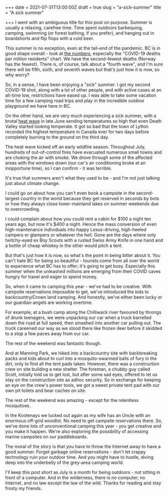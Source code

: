 +++
date = 2021-07-31T13:00:00Z
draft = true
slug = "a-sick-summer"
title = "A sick summer"

+++
I went with an ambiguous title for this post on purpose. Summer is usually a relaxing, carefree time. Time spent outdoors barbequing, camping, swimming (or forest bathing, if you prefer), and hanging out in boardshorts and flip flops with a cold beer.

This summer is no exception, even at the tail-end of the pandemic. BC is in good shape overall - look at [the numbers](https://www.cbc.ca/news/canada/british-columbia/covid-19-british-columbia-charts-1.5510000), especially the "COVID-19 deaths per million residents" chart. We have the second-fewest deaths (Norway has the fewest). There is, of course, talk about a "fourth wave", and I'm sure there will be fifth, sixth, and seventh waves but that's just how it is now, so why worry?

So, in a sense, I have been enjoying a "sick" summer. I got my second COVID-19 shot, along with a lot of other people, and with active cases at an all-time low, restrictions have eased up. I was able to take some vacation time for a few camping road trips and play in the incredible outdoor playground we have here in BC.

On the other hand, we are very much experiencing a sick summer, with a brutal [heat wave](https://www.vice.com/en/article/pkbq8n/all-the-apocalyptic-things-that-happened-because-of-north-americas-heat-wave) in late June sending temperatures so high that even Death Valley started looking temperate. It got so bad that the town of Lytton recorded the highest temperature in Canada ever for two days before completely burning to the ground on the third day.

The heat wave kicked off an early wildfire season. Throughout July, hundreds of out-of-control fires have evacuated numerous small towns and are choking the air with smoke. We drove through some of the affected areas with the windows down (our car's air conditioning broke at an inopportune time), so I can confirm - it was terrible.

<!--more-->

It's true that summers aren't what they used to be - and I'm not just talking just about climate change.

I could go on about how you can't even book a campsite in the second-largest country in the world because they get reserved in seconds by bots or how they always close lower-mainland lakes on summer weekends due to overcrowding.

I could complain about how you could rent a cabin for $100 a night ten years ago, but now it's $400 a night. Hence the mass conversion of even high-maintenance individuals into happy Lexus-driving, high-heeled campers or glampers or whatever the hell. Gone are the days where only twitchy-eyed ex Boy Scouts with a rusted Swiss Army Knife in one hand and a bottle of cheap whiskey in the other would pitch a tent.

But that's just how it is now, so what's the point in being bitter about it. You can't hate BC for being so beautiful - tourists come from all over the world to experience what BC has to offer; it's going to get busy. Especially this summer when the unleashed millions are emerging from their COVID caves hungry for travel and eager to spend money.

So, when it came to camping this year - we've had to be creative. With campsite reservations impossible to get, we've introduced the kids to backcountry/Crown land camping. And honestly, we've either been lucky or our guardian angels are working overtime.

For example, at a bush camp along the Chilliwack river favoured by throngs of drunk teenagers, we were unpacking our car when a truck barrelled down the road at full speed, then smashed into another car pulling out. The truck careened our way as we stood there like frozen deer before it skidded to a stop a few paces away from our car.

The rest of the weekend was fantastic though.

And at Manning Park, we hiked into a backcountry site with backbreaking packs and kids about to curl into a mosquito-swarmed balls of fury in the dirt, only to find all the tent pads taken. However, there was a construction crew on site building a new shelter. The foreman, a chubby guy called Scott, initially told us to get lost, but after some sad eyes, offered to let us stay on the construction site as adhoc security. So in exchange for keeping an eye on the crew's power tools, we got a sweet private tent pad with our own pit toilets and bear caches on site.

The rest of the weekend was amazing - except for the relentless mosquitoes.

In the Kootenays we lucked out again as my wife has an Uncle with an enormous off-grid woodlot. No need to get campsite reservations there. So, we've done lots of unconventional camping this year - you get creative and you make it happen. We're also exploring the possibility of accessing marine campsites on our paddleboards.

The moral of the story is that you have to throw the Internet away to have a good summer. Forget garbage online reservations - don't let crappy technology ruin your outdoor time. And you might have to hustle, diving deep into the underbelly of the grey-area camping world.

I'll keep this post short as July is a month for being outdoors - not sitting in front of a computer. And in the wilderness, there is no computer, no Internet, and no law except the law of the wild. Thanks for reading and stay frosty my friends.